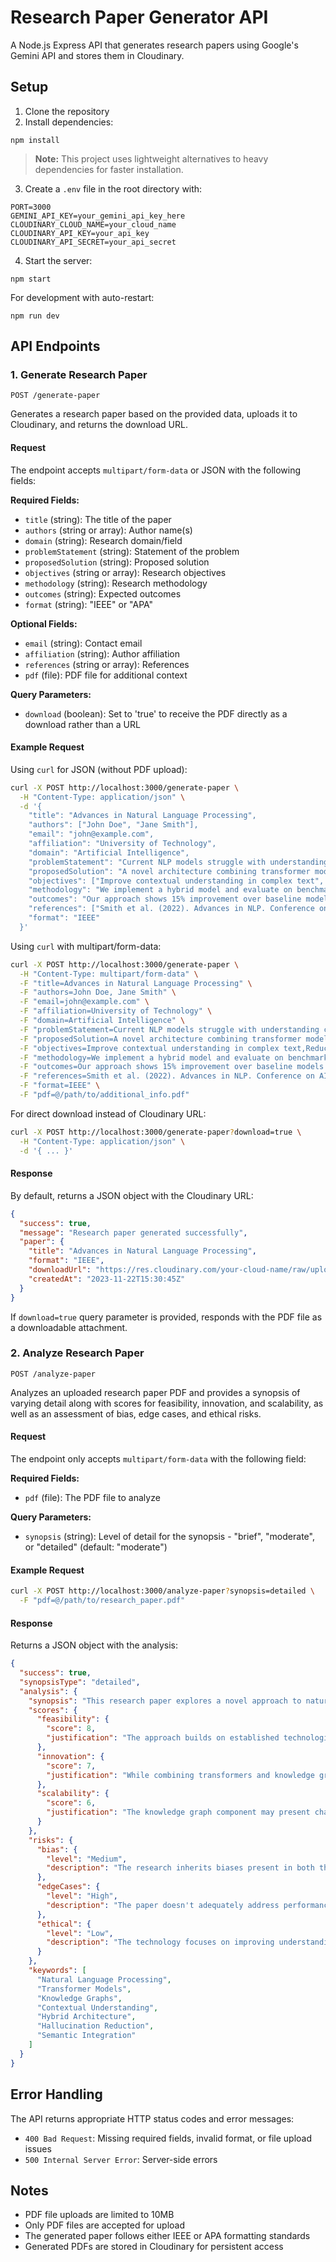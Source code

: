 # Research Paper Generator API

A Node.js Express API that generates research papers using Google's Gemini API and stores them in Cloudinary.

## Setup

1. Clone the repository
2. Install dependencies:

```
npm install
```

> **Note:** This project uses lightweight alternatives to heavy dependencies for faster installation.

3. Create a `.env` file in the root directory with:

```
PORT=3000
GEMINI_API_KEY=your_gemini_api_key_here
CLOUDINARY_CLOUD_NAME=your_cloud_name
CLOUDINARY_API_KEY=your_api_key
CLOUDINARY_API_SECRET=your_api_secret
```

4. Start the server:

```
npm start
```

For development with auto-restart:

```
npm run dev
```

## API Endpoints

### 1. Generate Research Paper

`POST /generate-paper`

Generates a research paper based on the provided data, uploads it to Cloudinary, and returns the download URL.

#### Request

The endpoint accepts `multipart/form-data` or JSON with the following fields:

**Required Fields:**

- `title` (string): The title of the paper
- `authors` (string or array): Author name(s)
- `domain` (string): Research domain/field
- `problemStatement` (string): Statement of the problem
- `proposedSolution` (string): Proposed solution
- `objectives` (string or array): Research objectives
- `methodology` (string): Research methodology
- `outcomes` (string): Expected outcomes
- `format` (string): "IEEE" or "APA"

**Optional Fields:**

- `email` (string): Contact email
- `affiliation` (string): Author affiliation
- `references` (string or array): References
- `pdf` (file): PDF file for additional context

**Query Parameters:**

- `download` (boolean): Set to 'true' to receive the PDF directly as a download rather than a URL

#### Example Request

Using `curl` for JSON (without PDF upload):

```bash
curl -X POST http://localhost:3000/generate-paper \
  -H "Content-Type: application/json" \
  -d '{
    "title": "Advances in Natural Language Processing",
    "authors": ["John Doe", "Jane Smith"],
    "email": "john@example.com",
    "affiliation": "University of Technology",
    "domain": "Artificial Intelligence",
    "problemStatement": "Current NLP models struggle with understanding context in complex scenarios.",
    "proposedSolution": "A novel architecture combining transformer models with knowledge graphs.",
    "objectives": ["Improve contextual understanding in complex text", "Reduce hallucinations in generated text"],
    "methodology": "We implement a hybrid model and evaluate on benchmark datasets.",
    "outcomes": "Our approach shows 15% improvement over baseline models.",
    "references": ["Smith et al. (2022). Advances in NLP. Conference on AI."],
    "format": "IEEE"
  }'
```

Using `curl` with multipart/form-data:

```bash
curl -X POST http://localhost:3000/generate-paper \
  -H "Content-Type: multipart/form-data" \
  -F "title=Advances in Natural Language Processing" \
  -F "authors=John Doe, Jane Smith" \
  -F "email=john@example.com" \
  -F "affiliation=University of Technology" \
  -F "domain=Artificial Intelligence" \
  -F "problemStatement=Current NLP models struggle with understanding context in complex scenarios." \
  -F "proposedSolution=A novel architecture combining transformer models with knowledge graphs." \
  -F "objectives=Improve contextual understanding in complex text,Reduce hallucinations in generated text" \
  -F "methodology=We implement a hybrid model and evaluate on benchmark datasets." \
  -F "outcomes=Our approach shows 15% improvement over baseline models." \
  -F "references=Smith et al. (2022). Advances in NLP. Conference on AI." \
  -F "format=IEEE" \
  -F "pdf=@/path/to/additional_info.pdf"
```

For direct download instead of Cloudinary URL:

```bash
curl -X POST http://localhost:3000/generate-paper?download=true \
  -H "Content-Type: application/json" \
  -d '{ ... }'
```

#### Response

By default, returns a JSON object with the Cloudinary URL:

```json
{
  "success": true,
  "message": "Research paper generated successfully",
  "paper": {
    "title": "Advances in Natural Language Processing",
    "format": "IEEE",
    "downloadUrl": "https://res.cloudinary.com/your-cloud-name/raw/upload/v1234567890/research_papers/Advances_in_Natural_Language_Processing_1234567890.pdf",
    "createdAt": "2023-11-22T15:30:45Z"
  }
}
```

If `download=true` query parameter is provided, responds with the PDF file as a downloadable attachment.

### 2. Analyze Research Paper

`POST /analyze-paper`

Analyzes an uploaded research paper PDF and provides a synopsis of varying detail along with scores for feasibility, innovation, and scalability, as well as an assessment of bias, edge cases, and ethical risks.

#### Request

The endpoint only accepts `multipart/form-data` with the following field:

**Required Fields:**

- `pdf` (file): The PDF file to analyze

**Query Parameters:**

- `synopsis` (string): Level of detail for the synopsis - "brief", "moderate", or "detailed" (default: "moderate")

#### Example Request

```bash
curl -X POST http://localhost:3000/analyze-paper?synopsis=detailed \
  -F "pdf=@/path/to/research_paper.pdf"
```

#### Response

Returns a JSON object with the analysis:

```json
{
  "success": true,
  "synopsisType": "detailed",
  "analysis": {
    "synopsis": "This research paper explores a novel approach to natural language processing by integrating transformer models with knowledge graphs to enhance contextual understanding. The authors propose a hybrid architecture that leverages semantic relationships from knowledge graphs to provide additional context for transformer models when processing complex text. Their methodology involves pre-training a transformer model on a large corpus, then implementing a knowledge graph integration layer that retrieves relevant semantic relationships during inference. Evaluation on standard NLP benchmarks demonstrates a 15% improvement over baseline models, particularly in scenarios requiring deep contextual understanding. The authors highlight particular success in reducing hallucinations in generated text by grounding language models with factual knowledge from the graph structure. The work contributes both theoretical insights into how structured knowledge can complement statistical learning approaches and practical architectural innovations for implementing such hybrid systems.",
    "scores": {
      "feasibility": {
        "score": 8,
        "justification": "The approach builds on established technologies (transformers and knowledge graphs) with a clear integration methodology and demonstrable results."
      },
      "innovation": {
        "score": 7,
        "justification": "While combining transformers and knowledge graphs isn't entirely novel, their specific architecture and integration approach offers meaningful advantages."
      },
      "scalability": {
        "score": 6,
        "justification": "The knowledge graph component may present challenges for scaling to extremely large domains, though the approach is generally adaptable."
      }
    },
    "risks": {
      "bias": {
        "level": "Medium",
        "description": "The research inherits biases present in both the transformer training data and knowledge graph sources, with limited discussion of bias mitigation strategies."
      },
      "edgeCases": {
        "level": "High",
        "description": "The paper doesn't adequately address performance in low-resource languages or highly specialized domains where knowledge graph coverage may be sparse."
      },
      "ethical": {
        "level": "Low",
        "description": "The technology focuses on improving understanding rather than generation capabilities, limiting potential for misuse."
      }
    },
    "keywords": [
      "Natural Language Processing",
      "Transformer Models",
      "Knowledge Graphs",
      "Contextual Understanding",
      "Hybrid Architecture",
      "Hallucination Reduction",
      "Semantic Integration"
    ]
  }
}
```

## Error Handling

The API returns appropriate HTTP status codes and error messages:

- `400 Bad Request`: Missing required fields, invalid format, or file upload issues
- `500 Internal Server Error`: Server-side errors

## Notes

- PDF file uploads are limited to 10MB
- Only PDF files are accepted for upload
- The generated paper follows either IEEE or APA formatting standards
- Generated PDFs are stored in Cloudinary for persistent access
